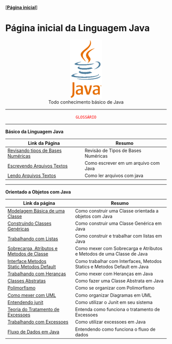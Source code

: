 [[**Página inicial**](https://f4nt0.github.io/PR0GR4M1NG)]


# Página inicial da Linguagem Java

<center>
    <img src="../../img/java-logo-clipart-256.gif" width="100">
</center>
<center>
Todo conhecimento básico de Java
</center>

---
<center>
<code style="color: red">GLOSSÁRIO</code>
</center>

---

**Básico da Linguagem Java**

Link da Página|Resumo
|---|---|
[Revisando tipos de Bases Numéricas](../prog_java/bases-numericas.md)| Revisão de Tipos de Bases Numéricas
[Escrevendo Arquivos Textos](../prog_java/writing_file.md) | Como escrever em um arquivo com Java
[Lendo Arquivos Textos](../prog_java/reading_file.md) | Como ler arquivos com java

---

**Orientado a Objetos com Java**

Link da página|Resumo
|---|---|
[Modelagem Básica de uma Classe](../prog_java/class_model.md)| Como construir uma Classe orientada a objetos com Java
[Construindo Classes Genéricas](../prog_java/genericos.md)| Como construir uma Classe Genérica em Java
[Trabalhando com Listas](../prog_java/listas.md)| Como construir e trabalhar com listas em Java
[Sobrecarga, Atributos e Metodos de Classe](../prog_java/sobrecarga.md)| Como mexer com Sobrecarga e Atributos e Metodos de uma Classe de Java
[Interface,Metodos Static,Metodos Default](../prog_java/interface.md)| Como trabalhar com Interfaces, Metodos Statics e Metodos Default em Java
[Trabalhando com Heranças](../prog_java/heranca.md)|Como mexer com Heranças em Java
[Classes Abstratas](../prog_java/classes_abstratas.md)| Como fazer uma Classe Abstrata em Java
[Polimorfismo](../prog_java/polimorfismo.md)| Como se organizar com Polimorfismo
[Como mexer com UML](../prog_java/uml.md) | Como organizar Diagramas em UML
[Entendendo junit](../prog_java/junit.md) | Como utilizar o Junit em seu sistema
[Teoria do Tratamento de Excessoes](../prog_java/exceptions_teoria.md) | Entenda como funciona o tratamento de Excessoes
[Trabalhando com Excessoes](../prog_java/exceptions.md)| Como utilizar excessoes em Java
[Fluxo de Dados em Java](../prog_java/data_flux.md) | Entendendo como funciona o fluxo de dados

